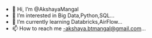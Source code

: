 - 👋 Hi, I’m @AkshayaMangal
- 👀 I’m interested in Big Data,Python,SQL...
- 🌱 I’m currently learning Databricks,AirFlow...
- 📫 How to reach me -akshaya.btmangal@gmail.com...

<!---
AkshayaMangal/AkshayaMangal is a ✨ special ✨ repository because its `README.md` (this file) appears on your GitHub profile.
You can click the Preview link to take a look at your changes.
--->
